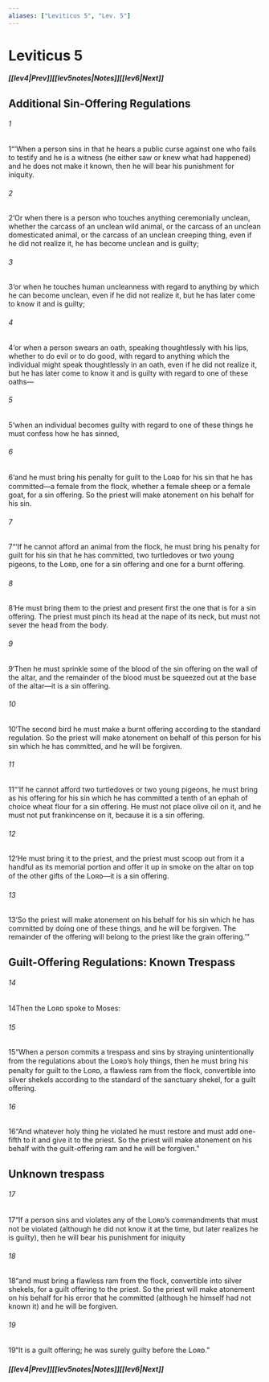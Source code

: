 ```yaml
---
aliases: ["Leviticus 5", "Lev. 5"]
---
```

# Leviticus 5
##### <span class=arrow-left></span>[[lev4|Prev]]<span class=navigation-separator></span>[[lev5notes|Notes]]<span class=navigation-separator></span>[[lev6|Next]]<span class=arrow-right></span>
## Additional Sin-Offering Regulations
###### 1
<span class=verse-first>1</span>“‘When a person sins in that he hears a public curse against one who fails to testify and he is a witness (he either saw or knew what had happened) and he does not make it known, then he will bear his punishment for iniquity.
###### 2
<span class=verse-body>2</span>‘Or when there is a person who touches anything ceremonially unclean, whether the carcass of an unclean wild animal, or the carcass of an unclean domesticated animal, or the carcass of an unclean creeping thing, even if he did not realize it, he has become unclean and is guilty;
###### 3
<span class=verse-body>3</span>‘or when he touches human uncleanness with regard to anything by which he can become unclean, even if he did not realize it, but he has later come to know it and is guilty;
###### 4
<span class=verse-body>4</span>‘or when a person swears an oath, speaking thoughtlessly with his lips, whether to do evil or to do good, with regard to anything which the individual might speak thoughtlessly in an oath, even if he did not realize it, but he has later come to know it and is guilty with regard to one of these oaths—
###### 5
<span class=verse-body>5</span>‘when an individual becomes guilty with regard to one of these things he must confess how he has sinned,
###### 6
<span class=verse-body>6</span>‘and he must bring his penalty for guilt to the Lᴏʀᴅ for his sin that he has committed—a female from the flock, whether a female sheep or a female goat, for a sin offering. So the priest will make atonement on his behalf for his sin.
<div class=paragraph-break></div>

###### 7
<span class=verse-first>7</span>“‘If he cannot afford an animal from the flock, he must bring his penalty for guilt for his sin that he has committed, two turtledoves or two young pigeons, to the Lᴏʀᴅ, one for a sin offering and one for a burnt offering.
###### 8
<span class=verse-body>8</span>‘He must bring them to the priest and present first the one that is for a sin offering. The priest must pinch its head at the nape of its neck, but must not sever the head from the body.
###### 9
<span class=verse-body>9</span>‘Then he must sprinkle some of the blood of the sin offering on the wall of the altar, and the remainder of the blood must be squeezed out at the base of the altar—it is a sin offering.
###### 10
<span class=verse-body>10</span>‘The second bird he must make a burnt offering according to the standard regulation. So the priest will make atonement on behalf of this person for his sin which he has committed, and he will be forgiven.
<div class=paragraph-break></div>

###### 11
<span class=verse-first>11</span>“‘If he cannot afford two turtledoves or two young pigeons, he must bring as his offering for his sin which he has committed a tenth of an ephah of choice wheat flour for a sin offering. He must not place olive oil on it, and he must not put frankincense on it, because it is a sin offering.
###### 12
<span class=verse-body>12</span>‘He must bring it to the priest, and the priest must scoop out from it a handful as its memorial portion and offer it up in smoke on the altar on top of the other gifts of the Lᴏʀᴅ—it is a sin offering.
###### 13
<span class=verse-body>13</span>‘So the priest will make atonement on his behalf for his sin which he has committed by doing one of these things, and he will be forgiven. The remainder of the offering will belong to the priest like the grain offering.’”
## Guilt-Offering Regulations: Known Trespass
###### 14
<span class=verse-first>14</span>Then the Lᴏʀᴅ spoke to Moses:
###### 15
<span class=verse-body>15</span>“When a person commits a trespass and sins by straying unintentionally from the regulations about the Lᴏʀᴅ’s holy things, then he must bring his penalty for guilt to the Lᴏʀᴅ, a flawless ram from the flock, convertible into silver shekels according to the standard of the sanctuary shekel, for a guilt offering.
###### 16
<span class=verse-body>16</span>“And whatever holy thing he violated he must restore and must add one-fifth to it and give it to the priest. So the priest will make atonement on his behalf with the guilt-offering ram and he will be forgiven.”
## Unknown trespass
###### 17
<span class=verse-first>17</span>“If a person sins and violates any of the Lᴏʀᴅ’s commandments that must not be violated (although he did not know it at the time, but later realizes he is guilty), then he will bear his punishment for iniquity
###### 18
<span class=verse-body>18</span>“and must bring a flawless ram from the flock, convertible into silver shekels, for a guilt offering to the priest. So the priest will make atonement on his behalf for his error that he committed (although he himself had not known it) and he will be forgiven.
###### 19
<span class=verse-body>19</span>“It is a guilt offering; he was surely guilty before the Lᴏʀᴅ.”
##### <span class=arrow-left></span>[[lev4|Prev]]<span class=navigation-separator></span>[[lev5notes|Notes]]<span class=navigation-separator></span>[[lev6|Next]]<span class=arrow-right></span>